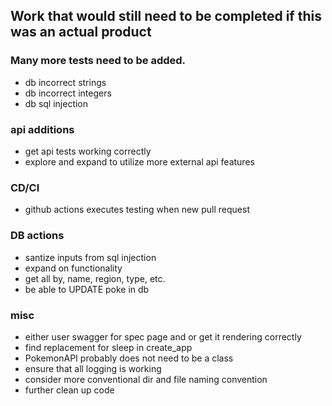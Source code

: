 ## Work that would still need to be completed if this was an actual product
### Many more tests need to be added.
- db incorrect strings
- db incorrect integers
- db sql injection

### api additions
-  get api tests working correctly
-  explore and expand to utilize more external api features

### CD/CI
- github actions executes testing when new pull request

### DB actions
- santize inputs from sql injection
- expand on functionality
- get all by, name, region, type, etc.
- be able to UPDATE poke in db

### misc
- either user swagger for spec page and or get it rendering correctly
- find replacement for sleep in create_app
- PokemonAPI probably does not need to be a class
- ensure that all logging is working
- consider more conventional dir and file naming convention
- further clean up code
